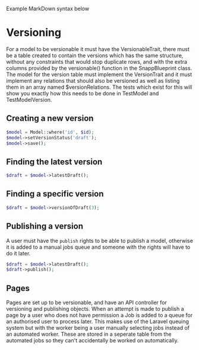 Example MarkDown syntax below

# Versioning

For a model to be versionable it must have the VersionableTrait, there must be a table created to contain the 
versions which has the same structure, without any constraints that would stop duplicate rows, and with the extra
columns provided by the versionable() function in the SnappBlueprint class. The model for the version table must 
implement the VersionTrait and it must implement any relations that should also be versioned as well as listing 
them in an array named $versionRelations. The tests which exist for this will show you exactly how this needs to 
be done in TestModel and TestModelVersion.

## Creating a new version

```php
$model = Model::where('id', $id);
$model->setVersionStatus('draft');
$model->save();
```

## Finding the latest version

```php
$draft = $model->latestDraft();
```

## Finding a specific version

```php
$draft = $model->versionOfDraft(3);
```

## Publishing a version

A user must have the `publish` rights to be able to publish a model, otherwise it is added to a manual jobs 
queue and someone with the rights will have to do it later.

```php
$draft = $model->latestDraft();
$draft->publish();
```

## Pages

Pages are set up to be versionable, and have an API controller for versioning and publishing objects. When 
an attempt is made to publish a page by a user who does not have permission a Job is added to a queue for 
an authorised user to process later. This makes use of the Laravel queuing system but with the worker
being a user manually selecting jobs instead of an automated worker. These are stored in a seperate table
from the automated jobs so they can't accidentally be worked on automatically.